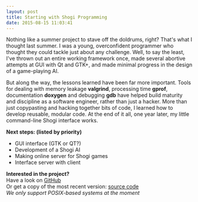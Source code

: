 ```yaml
---
layout: post
title: Starting with Shogi Programming
date: 2015-08-15 11:03:41
---
```


<p>Nothing like a summer project to stave off the doldrums, right? That's what I thought last summer. I was a young, overconfident programmer who thought they could tackle just about any challenge. Well, to say the least, I've thrown out an entire working framework once, made several abortive attempts at GUI with Qt and GTK+, and made minimal progress in the design of a game-playing AI.</p>

<p>But along the way, the lessons learned have been far more important. Tools for dealing with memory leakage <strong>valgrind</strong>, processing time <strong>gprof</strong>, documentation <strong>doxygen</strong> and debugging <strong>gdb</strong> have helped build maturity and discipline as a software engineer, rather than just a hacker. More than just copypasting and hacking together bits of code, I learned how to develop reusable, modular code. At the end of it all, one year later, my little command-line Shogi interface works.</p>

<p> <strong>Next steps: (listed by priority)</strong></p>
<ul>
 <li> GUI interface (GTK or QT?)</li>
 <li> Development of a Shogi AI</li>
 <li> Making online server for Shogi games</li>
 <li> Interface server with client</li>
</ul>

<p><strong>Interested in the project?</strong><br>
Have a look on <a href="https://github.com/richiebful/shogi">GitHub</a> <br>
Or get a copy of the most recent version: <a href="https://github.com/richiebful/shogi/archive/v1.0-alpha.tar.gz">source code</a><br>
<em>We only support POSIX-based systems at the moment</em>